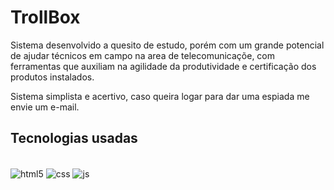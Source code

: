# TrollBox
  
 Sistema desenvolvido a quesito de estudo, porém com um grande potencial de ajudar técnicos em campo na area de telecomunicaçõe, com ferramentas que auxiliam na agilidade da produtividade e certificação dos produtos instalados.

Sistema simplista e acertivo, caso queira logar para dar uma espiada me envie um e-mail.

 ## Tecnologias usadas 
  
 <br>
<div style="display: inline_block">
  <img align="center" alt="html5" src="https://img.shields.io/badge/HTML5-E34F26?style=for-the-badge&logo=html5&logoColor=white" />

  <img align="center" alt="css" src="https://img.shields.io/badge/CSS3-1572B6?style=for-the-badge&logo=css3&logoColor=white" />

  <img align="center" alt="js" src="https://img.shields.io/badge/JavaScript-F7DF1E?style=for-the-badge&logo=javascript&logoColor=black" />


</div>
<br/>
